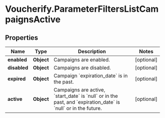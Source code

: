 # Voucherify.ParameterFiltersListCampaignsActive

## Properties

Name | Type | Description | Notes
------------ | ------------- | ------------- | -------------
**enabled** | **Object** | Campaigns are enabled. | [optional] 
**disabled** | **Object** | Campaigns are disabled. | [optional] 
**expired** | **Object** | Campaign &#x60;expiration_date&#x60; is in the past. | [optional] 
**active** | **Object** | Campaigns are active, &#x60;start_date&#x60; is &#x60;null&#x60; or in the past, and &#x60;expiration_date&#x60; is &#x60;null&#x60; or in the future. | [optional] 


